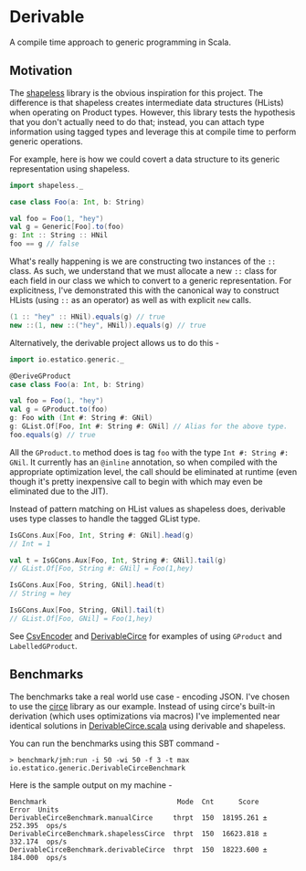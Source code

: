 # Derivable

A compile time approach to generic programming in Scala.

## Motivation

The [shapeless](https://github.com/milessabin/shapeless) library
is the obvious inspiration for this project. The difference is that
shapeless creates intermediate data structures (HLists) when operating
on Product types. However, this library tests the hypothesis that you
don't actually need to do that; instead, you can attach type information
using tagged types and leverage this at compile time to perform generic
operations.

For example, here is how we could covert a data structure to its generic
representation using shapeless.

```scala
import shapeless._

case class Foo(a: Int, b: String)

val foo = Foo(1, "hey")
val g = Generic[Foo].to(foo)
g: Int :: String :: HNil
foo == g // false
```

What's really happening is we are constructing two instances of the `::` class.
As such, we understand that we must allocate a new `::` class for each field
in our class we which to convert to a generic representation. For explicitness,
I've demonstrated this with the canonical way to construct HLists (using `::` as
an operator) as well as with explicit `new` calls.

```scala
(1 :: "hey" :: HNil).equals(g) // true
new ::(1, new ::("hey", HNil)).equals(g) // true
```

Alternatively, the derivable project allows us to do this -

```scala
import io.estatico.generic._

@DeriveGProduct
case class Foo(a: Int, b: String)

val foo = Foo(1, "hey")
val g = GProduct.to(foo)
g: Foo with (Int #: String #: GNil)
g: GList.Of[Foo, Int #: String #: GNil] // Alias for the above type.
foo.equals(g) // true
```

All the `GProduct.to` method does is tag `foo` with the type `Int #: String #: GNil`.
It currently has an `@inline` annotation, so when compiled with the appropriate
optimization level, the call should be eliminated at runtime (even though it's pretty
inexpensive call to begin with which may even be eliminated due to the JIT).

Instead of pattern matching on HList values as shapeless does, derivable uses
type classes to handle the tagged GList type.

```scala
IsGCons.Aux[Foo, Int, String #: GNil].head(g)
// Int = 1

val t = IsGCons.Aux[Foo, Int, String #: GNil].tail(g)
// GList.Of[Foo, String #: GNil] = Foo(1,hey)

IsGCons.Aux[Foo, String, GNil].head(t)
// String = hey

IsGCons.Aux[Foo, String, GNil].tail(t)
// GList.Of[Foo, GNil] = Foo(1,hey)
```

See [CsvEncoder](/tests/src/main/scala/io/estatico/test/CsvEncoder.scala)
and [DerivableCirce](/tests/src/main/scala/io/estatico/test/DerivableCirce.scala)
for examples of using `GProduct` and `LabelledGProduct`.

## Benchmarks

The benchmarks take a real world use case - encoding JSON. I've chosen to
use the [circe](https://github.com/circe/circe) library as our example.
Instead of using circe's built-in derivation (which uses optimizations via
macros) I've implemented near identical solutions in
[DerivableCirce.scala](/tests/src/main/scala/io/estatico/test/DerivableCirce.scala)
using derivable and shapeless.

You can run the benchmarks using this SBT command -

```
> benchmark/jmh:run -i 50 -wi 50 -f 3 -t max io.estatico.generic.DerivableCirceBenchmark
```

Here is the sample output on my machine -

```
Benchmark                                Mode  Cnt      Score     Error  Units
DerivableCirceBenchmark.manualCirce     thrpt  150  18195.261 ± 252.395  ops/s
DerivableCirceBenchmark.shapelessCirce  thrpt  150  16623.818 ± 332.174  ops/s
DerivableCirceBenchmark.derivableCirce  thrpt  150  18223.600 ± 184.000  ops/s
```
